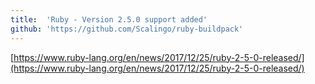 ```yaml
---
title:	'Ruby - Version 2.5.0 support added'
github: 'https://github.com/Scalingo/ruby-buildpack'
---
```


[https://www.ruby-lang.org/en/news/2017/12/25/ruby-2-5-0-released/](https://www.ruby-lang.org/en/news/2017/12/25/ruby-2-5-0-released/)
